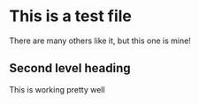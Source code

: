 # This is a test file

There are many others like it, but this one is mine!

## Second level heading
This is working pretty well
<!--stackedit_data:
eyJoaXN0b3J5IjpbLTIwMTA5NzMyMDQsMTI4MDg5MzY1N119
-->